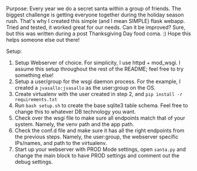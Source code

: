 Purpose:
Every year we do a secret santa within a group of friends. The biggest challenge is getting everyone together during the holiday season rush. That's why I created this simple (and I mean SIMPLE) flask webapp. Tried and tested, it worked great for our needs. Can it be improved? Sure, but this was written during a post Thanksgiving Day food coma. :) Hope this helps someone else out there!

Setup:
1) Setup Webserver of choice. For simplicity, I use httpd + mod_wsgi. I assume this setup throughout the rest of the README; feel free to try something else!
2) Setup a user/group for the wsgi daemon process. For the example, I created a `jvasallo:jvasallo` as the user:group on the OS.
3) Create virtualenv with the user created in step 2, and `pip install -r requirements.txt`
4) Run `bash setup.sh` to create the base sqlite3 table schema. Feel free to change this to whatever DB technology you want.
5) Check over the wsgi file to make sure all endpoints match that of your system. Namely, the venv path and the app path.
6) Check the conf.d file and make sure it has all the right endpoints from the previous steps. Namely, the user:group, the webserver specific IPs/names, and path to the virtualenv.
6) Start up your webserver with PROD Mode settings, open `santa.py` and change the main block to have PROD settings and comment out the debug settings.
